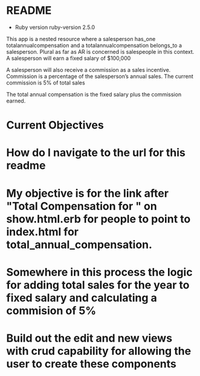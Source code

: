 # README

* Ruby version
ruby-version 2.5.0

This app is a nested resource where a salesperson has_one totalannualcompensation and a totalannualcompensation belongs_to a salesperson. Plural as far as AR is concerned is salespeople in this context. 
A salesperson will earn a fixed salary of $100,000

A salesperson will also receive a commission as a sales incentive. Commission is a percentage of the salesperson’s annual sales. The current commission is 5% of total sales

The total annual compensation is the fixed salary plus the commission earned.

# Current Objectives

# How do I navigate to the url for this readme
# My objective is for the link after "Total Compensation for " on show.html.erb for people to point to index.html for total_annual_compensation. 
# Somewhere in this process the logic for adding total sales for the year to fixed salary and calculating a commision of 5%
# Build out the edit and new views with crud capability for allowing the user to create these components 
